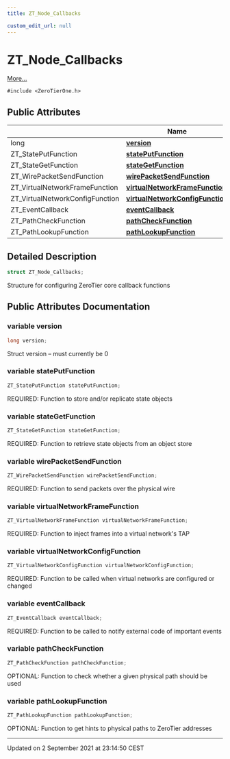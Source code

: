 ```yaml
---
title: ZT_Node_Callbacks

custom_edit_url: null
---
```


# ZT_Node_Callbacks



 [More...](#detailed-description)


`#include <ZeroTierOne.h>`

## Public Attributes

|                | Name           |
| -------------- | -------------- |
| long | **[version](/autogen/libztcore/classes/struct_z_t___node___callbacks.md#variable-version)**  |
| ZT_StatePutFunction | **[statePutFunction](/autogen/libztcore/classes/struct_z_t___node___callbacks.md#variable-stateputfunction)**  |
| ZT_StateGetFunction | **[stateGetFunction](/autogen/libztcore/classes/struct_z_t___node___callbacks.md#variable-stategetfunction)**  |
| ZT_WirePacketSendFunction | **[wirePacketSendFunction](/autogen/libztcore/classes/struct_z_t___node___callbacks.md#variable-wirepacketsendfunction)**  |
| ZT_VirtualNetworkFrameFunction | **[virtualNetworkFrameFunction](/autogen/libztcore/classes/struct_z_t___node___callbacks.md#variable-virtualnetworkframefunction)**  |
| ZT_VirtualNetworkConfigFunction | **[virtualNetworkConfigFunction](/autogen/libztcore/classes/struct_z_t___node___callbacks.md#variable-virtualnetworkconfigfunction)**  |
| ZT_EventCallback | **[eventCallback](/autogen/libztcore/classes/struct_z_t___node___callbacks.md#variable-eventcallback)**  |
| ZT_PathCheckFunction | **[pathCheckFunction](/autogen/libztcore/classes/struct_z_t___node___callbacks.md#variable-pathcheckfunction)**  |
| ZT_PathLookupFunction | **[pathLookupFunction](/autogen/libztcore/classes/struct_z_t___node___callbacks.md#variable-pathlookupfunction)**  |

## Detailed Description

```cpp
struct ZT_Node_Callbacks;
```


Structure for configuring ZeroTier core callback functions 

## Public Attributes Documentation

### variable version

```cpp
long version;
```


Struct version &ndash; must currently be 0 


### variable statePutFunction

```cpp
ZT_StatePutFunction statePutFunction;
```


REQUIRED: Function to store and/or replicate state objects 


### variable stateGetFunction

```cpp
ZT_StateGetFunction stateGetFunction;
```


REQUIRED: Function to retrieve state objects from an object store 


### variable wirePacketSendFunction

```cpp
ZT_WirePacketSendFunction wirePacketSendFunction;
```


REQUIRED: Function to send packets over the physical wire 


### variable virtualNetworkFrameFunction

```cpp
ZT_VirtualNetworkFrameFunction virtualNetworkFrameFunction;
```


REQUIRED: Function to inject frames into a virtual network's TAP 


### variable virtualNetworkConfigFunction

```cpp
ZT_VirtualNetworkConfigFunction virtualNetworkConfigFunction;
```


REQUIRED: Function to be called when virtual networks are configured or changed 


### variable eventCallback

```cpp
ZT_EventCallback eventCallback;
```


REQUIRED: Function to be called to notify external code of important events 


### variable pathCheckFunction

```cpp
ZT_PathCheckFunction pathCheckFunction;
```


OPTIONAL: Function to check whether a given physical path should be used 


### variable pathLookupFunction

```cpp
ZT_PathLookupFunction pathLookupFunction;
```


OPTIONAL: Function to get hints to physical paths to ZeroTier addresses 


-------------------------------

Updated on  2 September 2021 at 23:14:50 CEST